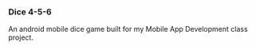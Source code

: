 <h3>Dice 4-5-6</h3>
<p>An android mobile dice game built for my Mobile App Development class project.</p>
